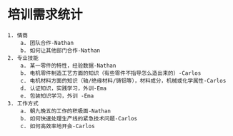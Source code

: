 # 培训需求统计

    1. 情商
        a. 团队合作-Nathan
        b. 如何让其他部门合作-Nathan
    2. 专业技能
        a. 某一零件的特性，经验数据-Nathan
        b. 电机零件制造工艺方面的知识（有些零件不指导怎么造出来的）-Carlos
        c. 电机材料方面的知识（轴/绝缘材料/铸铝等），材料成分，机械或化学属性-Carlos
        d. 认证知识，实践学习，外训-Ema
        e. 包装知识学习，外训 -Ema
    3. 工作方式
        a. 朝九晚五的工作的积极面-Nathan
        b. 如何快速处理生产线的紧急技术问题-Carlos
        c. 如何高效率地开会-Carlos
